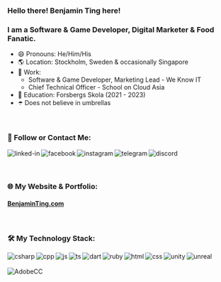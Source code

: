 ### Hello there! Benjamin Ting here!
### I am a Software & Game Developer, Digital Marketer & Food Fanatic.
- 😄 Pronouns: He/Him/His
- 🌎 Location: Stockholm, Sweden & occasionally Singapore
- 💼 Work:
    - Software & Game Developer, Marketing Lead - We Know IT
    - Chief Technical Officer - School on Cloud Asia 
- 🏫 Education: Forsbergs Skola (2021 - 2023)
- ☂️ Does not believe in umbrellas
<br>

### 🔭 Follow or Contact Me:
[<img align="left" alt="linked-in" src="https://img.shields.io/badge/linkedin-%230077B5.svg?&style=for-the-badge&logo=linkedin&logoColor=white" />](https://www.linkedin.com/in/tingzhb)
[<img align="left" alt="facebook" src="https://img.shields.io/badge/facebook-%231877F2.svg?&style=for-the-badge&logo=facebook&logoColor=white" />](https://www.facebook.com/tingzhb/)
[<img align="left" alt="instagram" src="https://img.shields.io/badge/Instagram-E4405F?style=for-the-badge&logo=instagram&logoColor=white" />](https://instagram.com/tingzhb)
[<img align="left" alt="telegram" src="https://img.shields.io/badge/Telegram-2CA5E0?style=for-the-badge&logo=telegram&logoColor=white" />](https://t.me/tingzhb)
[<img align="left" alt="discord" src="https://img.shields.io/badge/Discord-7289DA?style=for-the-badge&logo=discord&logoColor=white" />](https://discordapp.com/users/tingzhb#5517)

<br>
<br>
<br>

### 🌐 My Website & Portfolio:
#### [BenjaminTing.com](http://benjaminting.com/) 
<br>

### 🛠️ My Technology Stack:
<img align="left" alt="csharp" src="https://img.shields.io/badge/C%23-%23239120.svg?logo=cshrp&logoColor=white"/>
<img align="left" alt="cpp" src="https://img.shields.io/badge/C++-%2300599C.svg?logo=c%2B%2B&logoColor=white"/>
<img align="left" alt="js" src="https://img.shields.io/badge/JavaScript-F7DF1E?logo=javascript&logoColor=000"/>
<img align="left" alt="ts" src="https://img.shields.io/badge/TypeScript-3178C6?logo=typescript&logoColor=fff"/>
<img align="left" alt="dart" src="https://img.shields.io/badge/Dart-%230175C2.svg?logo=dart&logoColor=white"/>
<img align="left" alt="ruby" src="https://img.shields.io/badge/Ruby-%23CC342D.svg?&logo=ruby&logoColor=white" />
<img align="left" alt="html" src="https://img.shields.io/badge/HTML-%23E34F26.svg?logo=html5&logoColor=white)" />
<img align="left" alt="css" src="https://img.shields.io/badge/CSS-1572B6?logo=css3&logoColor=fff" />
<img align="left" alt="unity" src="https://img.shields.io/badge/Unity-%23000000.svg?logo=unity&logoColor=white"/>
<img align="left" alt="unreal" src="https://img.shields.io/badge/Unreal%20Engine-%23313131.svg?logo=unrealengine&logoColor=white"/>
<br>
<br>
<img align="left" alt="AdobeCC" src="https://img.shields.io/badge/Adobe%20Creative%20Cloud-DA1F26?logo=Adobe%20Creative%20Cloud&logoColor=white" />




<!--

Here are some ideas to get you started:

- 🔭 I’m currently working on ...
- 🌱 I’m currently learning ...
- 👯 I’m looking to collaborate on ...
- 🤔 I’m looking for help with ...
- 💬 Ask me about ...
- 📫 How to reach me: ...
- 😄 Pronouns: ...
- ⚡ Fun fact: ...
-->
